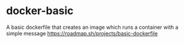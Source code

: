 # docker-basic
A basic dockerfile that creates an image which runs a container with a simple message 
https://roadmap.sh/projects/basic-dockerfile

